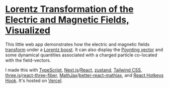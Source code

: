 # [Lorentz Transformation of the Electric and Magnetic Fields, Visualized](https://em-transforms.vercel.app/)

This little web app demonstrates how the electric and magnetic fields [transform](https://en.wikipedia.org/wiki/Classical_electromagnetism_and_special_relativity#The_E_and_B_fields) under a [Lorentz boost](https://en.wikipedia.org/wiki/Lorentz_transformation#Physical_formulation_of_Lorentz_boosts). It can also display the [Poynting vector](https://en.wikipedia.org/wiki/Poynting_vector) and some dynamical quantities associated with a charged particle co-located with the field-vectors.

I made this with [TypeScript](https://www.typescriptlang.org/), [Next.js](https://nextjs.org/)/[React](https://reactjs.org/), [zustand](https://docs.pmnd.rs/zustand), [Tailwind CSS](https://tailwindcss.com/), [three.js](https://threejs.org/)/[react-three-fiber](https://docs.pmnd.rs/react-three-fiber), [MathJax](https://www.mathjax.org/)/[better-react-mathjax](https://github.com/fast-reflexes/better-react-mathjax), and [React Hotkeys Hook](https://react-hotkeys-hook.vercel.app/). It's hosted on [Vercel](https://vercel.com/).
